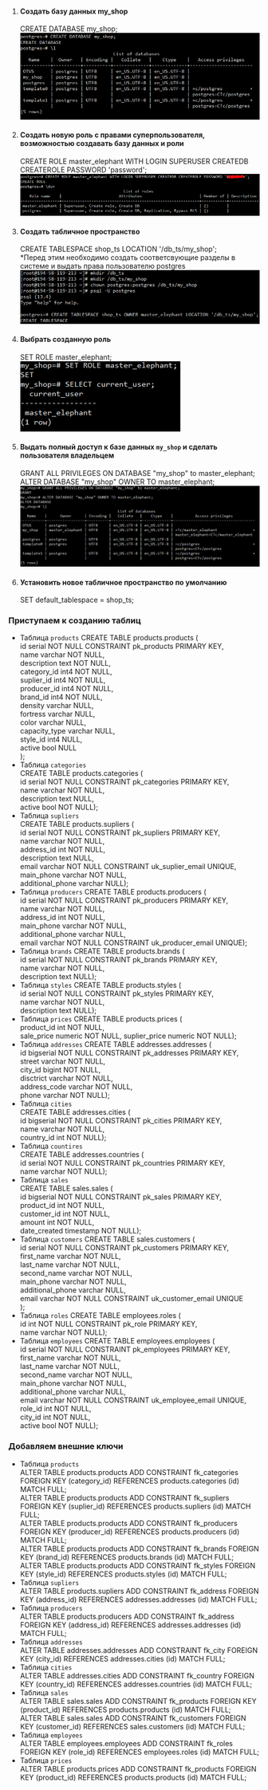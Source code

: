 1. #### Создать базу данных my_shop
    CREATE DATABASE my_shop;
    ![](https://github.com/nikerov-kirill/OtusDB_2021/blob/master/DDL%20%D1%81%D0%BA%D1%80%D0%B8%D0%BF%D1%82%D1%8B%20%D0%B4%D0%BB%D1%8F%20postgres/createDB.png)
2. #### Создать новую роль с правами суперпользователя, возможностью создавать базу данных и роли
    CREATE ROLE master_elephant WITH LOGIN SUPERUSER CREATEDB CREATEROLE PASSWORD 'password';
    ![](https://github.com/nikerov-kirill/OtusDB_2021/blob/master/DDL%20%D1%81%D0%BA%D1%80%D0%B8%D0%BF%D1%82%D1%8B%20%D0%B4%D0%BB%D1%8F%20postgres/createRole.png)
3. #### Создать табличное пространство
    CREATE TABLESPACE shop_ts LOCATION '/db_ts/my_shop';  
    *Перед этим необходимо создать соответсвующие разделы в системе и выдать права пользователю postgres
    ![](https://github.com/nikerov-kirill/OtusDB_2021/blob/master/DDL%20%D1%81%D0%BA%D1%80%D0%B8%D0%BF%D1%82%D1%8B%20%D0%B4%D0%BB%D1%8F%20postgres/createTS.png)
5. #### Выбрать созданную роль
    SET ROLE master_elephant;  
    ![](https://github.com/nikerov-kirill/OtusDB_2021/blob/master/DDL%20%D1%81%D0%BA%D1%80%D0%B8%D0%BF%D1%82%D1%8B%20%D0%B4%D0%BB%D1%8F%20postgres/currentUser.png)
5. #### Выдать полный доступ к базе данных `my_shop` и сделать пользователя владельцем
    GRANT ALL PRIVILEGES ON DATABASE "my_shop" to master_elephant;  
    ALTER DATABASE "my_shop" OWNER TO master_elephant;  
    ![](https://github.com/nikerov-kirill/OtusDB_2021/blob/master/DDL%20%D1%81%D0%BA%D1%80%D0%B8%D0%BF%D1%82%D1%8B%20%D0%B4%D0%BB%D1%8F%20postgres/newOwner.png)
6. #### Установить новое табличное пространство по умолчанию
    SET default_tablespace = shop_ts;

### Приступаем к созданию таблиц
- Таблица `products`
    CREATE TABLE products.products (  
        id serial NOT NULL CONSTRAINT pk_products PRIMARY KEY,  
        name varchar NOT NULL,  
        description text NOT NULL,  
        category_id int4 NOT NULL,  
        suplier_id int4 NOT NULL,  
        producer_id int4 NOT NULL,  
        brand_id int4 NOT NULL,  
        density varchar NULL,  
        fortress varchar NULL,  
        color varchar NULL,  
        capacity_type varchar NULL,  
        style_id int4 NULL,  
        active bool NULL  
     );  
- Таблица `categories`  
    CREATE TABLE products.categories (  
        id serial NOT NULL CONSTRAINT pk_categories PRIMARY KEY,  
        name varchar NOT NULL,  
        description text NULL,  
        active bool NOT NULL);  
- Таблица `supliers`  
    CREATE TABLE products.supliers (  
id serial NOT NULL CONSTRAINT pk_supliers PRIMARY KEY,  
name varchar NOT NULL,  
address_id int NOT NULL,  
description text NULL,  
email varchar NOT NULL CONSTRAINT uk_suplier_email UNIQUE,  
main_phone varchar NOT NULL,  
additional_phone varchar NULL);  
- Таблица `producers`
    CREATE TABLE products.producers (  
id serial NOT NULL CONSTRAINT pk_producers PRIMARY KEY,  
name varchar NOT NULL,  
address_id int NOT NULL,  
main_phone varchar NOT NULL,  
additional_phone varchar NULL,  
email varchar NOT NULL CONSTRAINT uk_producer_email UNIQUE);  
- Таблица `brands`
    CREATE TABLE products.brands (  
id serial NOT NULL CONSTRAINT pk_brands PRIMARY KEY,  
name varchar NOT NULL,  
description text NULL);  
- Таблица `styles`
    CREATE TABLE products.styles (  
id serial NOT NULL CONSTRAINT pk_styles PRIMARY KEY,  
name varchar NOT NULL,  
description text NULL);  
- Таблица `prices`
    CREATE TABLE products.prices (  
product_id int NOT NULL,  
sale_price numeric NOT NULL, 
suplier_price numeric NOT NULL);  
- Таблица `addresses`
    CREATE TABLE addresses.addresses (  
id bigserial NOT NULL CONSTRAINT pk_addresses PRIMARY KEY,  
street varchar NOT NULL,  
city_id bigint NOT NULL,  
disctrict varchar NOT NULL,  
address_code varchar NOT NULL,  
phone varchar NOT NULL);  
- Таблица `cities`  
    CREATE TABLE addresses.cities (  
id bigserial NOT NULL CONSTRAINT pk_cities PRIMARY KEY,  
name varchar NOT NULL,  
country_id int NOT NULL);  
- Таблица `countires`  
    CREATE TABLE addresses.countries (  
id serial NOT NULL CONSTRAINT pk_countries PRIMARY KEY,  
name varchar NOT NULL);  
- Таблица `sales`  
    CREATE TABLE sales.sales (  
id bigserial NOT NULL CONSTRAINT pk_sales PRIMARY KEY,  
product_id int NOT NULL,  
customer_id int NOT NULL,  
amount int NOT NULL,  
date_created timestamp NOT NULL);  
- Таблица `customers`
    CREATE TABLE sales.customers (  
id serial NOT NULL CONSTRAINT pk_customers PRIMARY KEY,  
first_name varchar NOT NULL,  
last_name varchar NOT NULL,  
second_name varchar NOT NULL,  
main_phone varchar NOT NULL,  
additional_phone varchar NULL,  
email varchar NOT NULL CONSTRAINT uk_customer_email UNIQUE  
);
- Таблица `roles`
    CREATE TABLE employees.roles (  
id int NOT NULL CONSTRAINT pk_role PRIMARY KEY,  
name varchar NOT NULL);  
- Таблица `employees`
    CREATE TABLE employees.employees (  
id serial NOT NULL CONSTRAINT pk_employees PRIMARY KEY,  
first_name varchar NOT NULL,  
last_name varchar NOT NULL,  
second_name varchar NOT NULL,  
main_phone varchar NOT NULL,  
additional_phone varchar NULL,  
email varchar NOT NULL CONSTRAINT uk_employee_email UNIQUE,  
role_id int NOT NULL,  
city_id int NOT NULL,  
active bool NOT NULL);  

### Добавляем внешние ключи
- Таблица `products`  
ALTER TABLE products.products ADD CONSTRAINT fk_categories FOREIGN KEY (category_id) REFERENCES products.categories (id) MATCH FULL;  
ALTER TABLE products.products ADD CONSTRAINT fk_supliers FOREIGN KEY (suplier_id) REFERENCES products.supliers (id) MATCH FULL;  
ALTER TABLE products.products ADD CONSTRAINT fk_producers FOREIGN KEY (producer_id) REFERENCES products.producers (id) MATCH FULL;  
ALTER TABLE products.products ADD CONSTRAINT fk_brands FOREIGN KEY (brand_id) REFERENCES products.brands (id) MATCH FULL;  
ALTER TABLE products.products ADD CONSTRAINT fk_styles FOREIGN KEY (style_id) REFERENCES products.styles (id) MATCH FULL;
- Таблица  `supliers`  
ALTER TABLE products.supliers ADD CONSTRAINT fk_address FOREIGN KEY (address_id) REFERENCES addresses.addresses (id) MATCH FULL;
- Таблица  `producers`  
ALTER TABLE products.producers ADD CONSTRAINT fk_address FOREIGN KEY (address_id) REFERENCES addresses.addresses (id) MATCH FULL;
- Таблица `addresses`  
ALTER TABLE addresses.addresses ADD CONSTRAINT fk_city FOREIGN KEY (city_id) REFERENCES addresses.cities (id) MATCH FULL;
- Таблица `cities`  
ALTER TABLE addresses.cities ADD CONSTRAINT fk_country FOREIGN KEY (country_id) REFERENCES addresses.countries (id) MATCH FULL;
- Таблица `sales`  
ALTER TABLE sales.sales ADD CONSTRAINT fk_products FOREIGN KEY (product_id) REFERENCES products.products (id) MATCH FULL;  
ALTER TABLE sales.sales ADD CONSTRAINT fk_customers FOREIGN KEY (customer_id) REFERENCES sales.customers (id) MATCH FULL;
- Таблица `employees`  
ALTER TABLE employees.employees ADD CONSTRAINT fk_roles FOREIGN KEY (role_id) REFERENCES employees.roles (id) MATCH FULL;
- Таблица `prices`  
ALTER TABLE products.prices ADD CONSTRAINT fk_products FOREIGN KEY (product_id) REFERENCES products.products (id) MATCH FULL;



     
